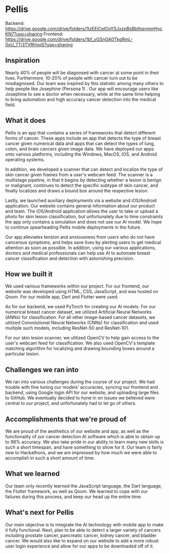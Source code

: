 # Pellis

Backend:
https://drive.google.com/drive/folders/1tzEEiCelOoYSJxzpBsBbthqymmHycKN7?usp=sharing
Frontend:
https://drive.google.com/drive/folders/1bf_vGSnGA0TkgRmL-0xU_7Tj3TVRHxqS?usp=sharing

## Inspiration
Nearly 40% of people will be diagnosed with cancer at some point in their lives. Furthermore, 10-20% of people with cancer turn out to be misdiagnosed. Our team was inspired by this statistic among many others to help people like Josephine (Persona 1) . Our app will encourage users like Josephine to see a doctor when necessary, while at the same time helping to bring automation and high accuracy cancer detection into the medical field.

## What it does
Pellis is an app that contains a series of frameworks that detect different forms of cancer. These apps include an app that detects the type of breast cancer given numerical data and apps that can detect the types of lung, colon, and brain cancers given image data. We have deployed our apps onto various platforms, including the Windows, MacOS, iOS, and Android operating systems. 

In addition, we developed a scanner that can detect and localize the type of skin cancer given frames from a user's webcam feed. The scanner is a multistage pipeline, in that it begins by detecting whether a lesion is benign or malignant, continues to detect the specific subtype of skin cancer, and finally localizes and draws a bound box around the respective lesion.

Lastly, we launched auxiliary deployments via a website and iOS/Android application. Our website contains general information about our product and team. The iOS/Android application allows the user to take or upload a photo for skin lesion classification, but unfortunately due to time constraints the app only contains a simulation and does not use our AI model. We hope to continue spearheading Pellis mobile deployments in the future.

Our app alleviates tension and anxiousness from users who do not have cancerous symptoms, and helps save lives by alerting users to get medical attention as soon as possible. In addition, using our various applications, doctors and medical professionals can help use AI to automate breast cancer classification and detection with astonishing precision.

## How we built it
We used various frameworks within our project. For our frontend, our website was developed using HTML, CSS, JavaScript, and was hosted on Qoom. For our mobile app, Dart and Flutter were used.

As for our backend, we used PyTorch for creating our AI models. For our numerical breast cancer dataset, we utilized Artificial Neural Networks (ANNs) for classification. For all other image-based cancer datasets, we utilized Convolutional Neural Networks (CNNs) for classification and used multiple such models, including ResNet-50 and ResNet-101. 

For our skin lesion scanner, we utilized OpenCV to help gain access to the user's webcam feed for classification. We also used OpenCV's template matching algorithm for localizing and drawing bounding boxes around a particular lesion.

## Challenges we ran into
We ran into various challenges during the course of our project. We had trouble with fine tuning our models' accuracies, syncing our frontend and backend, using Google login API for our website, and uploading large files to GitHub. We eventually decided to hone in on issues we believed were central to our project, and unfortunately had to let go of others.

## Accomplishments that we're proud of
We are proud of the aesthetics of our website and app, as well as the functionality of our cancer detection AI software which is able to obtain up to 98% accuracy. We also take pride in our ability to learn many new skills is such a short timespan, and have something to show for it. Our team is fairly new to Hackathons, and we are impressed by how much we were able to accomplish in such a short amount of time.

## What we learned
Our team only recently learned the JavaScript language, the Dart language, the Flutter framework, as well as Qoom. We learned to cope with our failures during this process, and keep our head up the entire time. 

## What's next for Pellis
Our main objective is to integrate the AI technology with mobile app to make it fully functional. Next, plan to be able to detect a larger variety of cancers including prostate cancer, pancreatic cancer, kidney cancer, and bladder cancer. We would also like to expand on our website to add a more robust user login experience and allow for our apps to be downloaded off of it.
